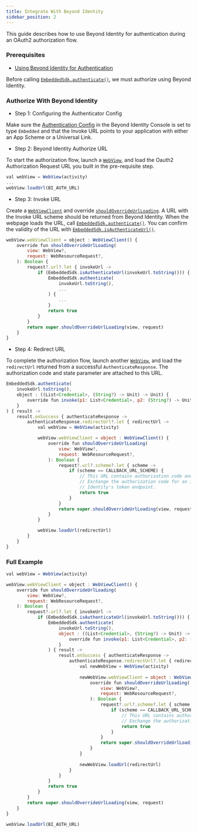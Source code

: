 ```yaml
---
title: Integrate With Beyond Identity
sidebar_position: 2
---
```


This guide describes how to use Beyond Identity for authentication during an OAuth2 authorization flow.

### Prerequisites

 - [Using Beyond Identity for Authentication](../../using-bi-for-auth)

Before calling [`EmbeddedSdk.authenticate()`](overview#authentication), we must authorize using Beyond Identity.

### Authorize With Beyond Identity

 - Step 1: Configuring the Authenticator Config

Make sure the [Authentication Config](docs/v1/platform-overview/authenticator-config#embedded) in the Beyond Identity Console is set to type `Embedded` and that the Invoke URL points to your application with either an App Scheme or a Universal Link.

 - Step 2: Beyond Identity Authorize URL

To start the authorization flow, launch a [`WebView`](https://developer.android.com/reference/android/webkit/WebView), and load the Oauth2 Authorization Request URL you built in the pre-requisite step.

```javascript
val webView = WebView(activity)
...
webView.loadUrl(BI_AUTH_URL)
```

 - Step 3: Invoke URL

Create a [`WebViewClient`](https://developer.android.com/reference/android/webkit/WebViewClient) and override [`shouldOverrideUrlLoading`](https://developer.android.com/reference/android/webkit/WebViewClient#shouldOverrideUrlLoading(android.webkit.WebView,%20android.webkit.WebResourceRequest)). A URL with the Invoke URL scheme should be returned from Beyond Identity. When the webpage loads the URL, call [`EmbeddedSdk.authenticate()`](overview#authentication). You can confirm the validity of the URL with [`EmbeddedSdk.isAuthenticateUrl()`](overview#authenticate-url-validation).

```javascript
webView.webViewClient = object : WebViewClient() {
    override fun shouldOverrideUrlLoading(
        view: WebView?,
        request: WebResourceRequest?,
    ): Boolean {
        request?.url?.let { invokeUrl ->
            if (EmbeddedSdk.isAuthenticateUrl(invokeUrl.toString())) {
                EmbeddedSdk.authenticate(
                    invokeUrl.toString(),
                    ...
                ) {
                    ...
                }
                return true
            }
        }
        return super.shouldOverrideUrlLoading(view, request)
    }
}
```

 - Step 4: Redirect URL

To complete the authorization flow, launch another [`WebView`](https://developer.android.com/reference/android/webkit/WebView), and load the `redirectUrl` returned from a successful `AuthenticateResponse`. The authorization code and state parameter are attached to this URL.

```javascript
EmbeddedSdk.authenticate(
    invokeUrl.toString(),
    object : ((List<Credential>, (String?) -> Unit) -> Unit) {
        override fun invoke(p1: List<Credential>, p2: (String?) -> Unit) {}
    }
) { result ->
    result.onSuccess { authenticateResponse ->
        authenticateResponse.redirectUrl?.let { redirectUrl ->
            val webView = WebView(activity)

            webView.webViewClient = object : WebViewClient() {
                override fun shouldOverrideUrlLoading(
                    view: WebView?,
                    request: WebResourceRequest?,
                ): Boolean {
                    request?.url?.scheme?.let { scheme ->
                        if (scheme == CALLBACK_URL_SCHEME) {
                            // This URL contains authorization code and state parameters
                            // Exchange the authorization code for an id_token using Beyond 
                            // Identity's token endpoint.
                            return true
                        }
                    }
                    return super.shouldOverrideUrlLoading(view, request)
                }
            }

            webView.loadUrl(redirectUrl)
        }
    }
}
```

### Full Example

```javascript
val webView = WebView(activity)

webView.webViewClient = object : WebViewClient() {
    override fun shouldOverrideUrlLoading(
        view: WebView?,
        request: WebResourceRequest?,
    ): Boolean {
        request?.url?.let { invokeUrl ->
            if (EmbeddedSdk.isAuthenticateUrl(invokeUrl.toString())) {
                EmbeddedSdk.authenticate(
                    invokeUrl.toString(),
                    object : ((List<Credential>, (String?) -> Unit) -> Unit) {
                        override fun invoke(p1: List<Credential>, p2: (String?) -> Unit) {}
                    }
                ) { result ->
                    result.onSuccess { authenticateResponse ->
                        authenticateResponse.redirectUrl?.let { redirectUrl ->
                            val newWebView = WebView(activity)
                
                            newWebView.webViewClient = object : WebViewClient() {
                                override fun shouldOverrideUrlLoading(
                                    view: WebView?,
                                    request: WebResourceRequest?,
                                ): Boolean {
                                    request?.url?.scheme?.let { scheme ->
                                        if (scheme == CALLBACK_URL_SCHEME) {
                                            // This URL contains authorization code and state parameters
                                            // Exchange the authorization code for an id_token using your app's token endpoint.
                                            return true
                                        }
                                    }
                                    return super.shouldOverrideUrlLoading(view, request)
                                }
                            }
                
                            newWebView.loadUrl(redirectUrl)
                        }
                    }
                }
                return true
            }
        }
        return super.shouldOverrideUrlLoading(view, request)
    }
}

webView.loadUrl(BI_AUTH_URL)
```
